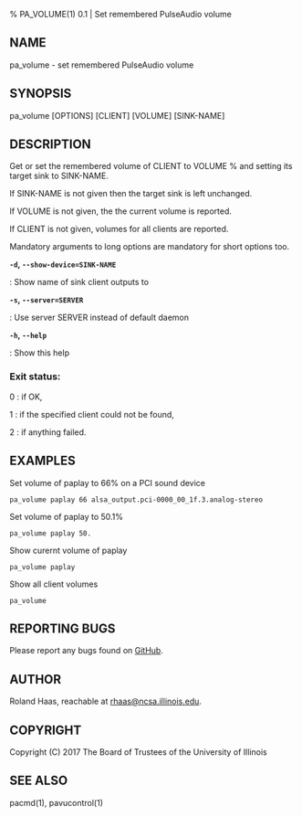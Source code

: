 % PA_VOLUME(1) 0.1 | Set remembered PulseAudio volume

## NAME
pa_volume - set remembered PulseAudio volume

## SYNOPSIS
pa_volume [OPTIONS] [CLIENT] [VOLUME] [SINK-NAME]

## DESCRIPTION
Get or set the remembered volume of CLIENT to VOLUME % and setting its target
sink to SINK-NAME.

If SINK-NAME is not given then the target sink is left unchanged.

If VOLUME is not given, the the current volume is reported.

If CLIENT is not given, volumes for all clients are reported.

Mandatory arguments to long options are mandatory for short options too.

**`-d`, `--show-device=SINK-NAME`**

: Show name of sink client outputs to

**`-s`, `--server=SERVER`**

: Use server SERVER instead of default daemon

**`-h`, `--help`**

: Show this help

### Exit status:
0
: if OK,

1
: if the specified client could not be found,

2
: if anything failed.

## EXAMPLES
Set volume of paplay to 66% on a PCI sound device

    pa_volume paplay 66 alsa_output.pci-0000_00_1f.3.analog-stereo

Set volume of paplay to 50.1%

    pa_volume paplay 50.

Show curernt volume of paplay

    pa_volume paplay

Show all client volumes
    
    pa_volume

## REPORTING BUGS
Please report any bugs found on
[GitHub](https://github.com/rhaas80/pa_volume).

## AUTHOR
Roland Haas, reachable at rhaas@ncsa.illinois.edu.

## COPYRIGHT
Copyright (C) 2017 The Board of Trustees of the University of Illinois

## SEE ALSO

pacmd(1), pavucontrol(1)
